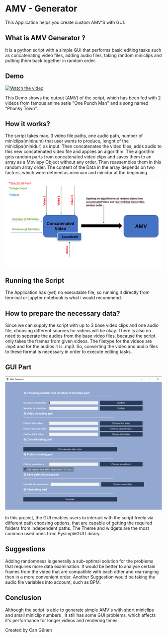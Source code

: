 # AMV - Generator

This Application helps you create custom AMV'S with GUI. 

## What is AMV Generator ?

It is a python script with a simple GUI that performs basic editing tasks such as concatenating video files, adding audio files, taking random miniclips and putting them back together in random order.



## Demo

[![Watch the video](https://i.imgflip.com/604ad4.jpg)](https://www.youtube.com/watch?v=TQ_skPev9s8)

This Demo shows the output (AMV) of the script, which has been fed  with 2 videos from famous anime serie "One Punch Man" and a song named "Phonky Town".


## How it works?

The script takes max. 3 video file paths, one audio path, number of miniclips(mininum) that user wants to produce, lenght of the miniclips(minidur) as input. Then concatenates the video files, adds audio to this new concatenated
video file and applies an algorithm. The algorithm gets random parts from concatenated video clips and saves them to an array as a Moviepy Object without any order. Then reassembles them in this random array order.  The content of the Data in the array depends on two factors, which were defined as mininum and minidur at the beginning.


![](ciz2.png)


## Running the Script

The Application has (yet) no executable file, so running it directly from terminal or jupyter notebook is what i would recommend. 


## How to prepare the necessary data?

Since we can supply the script with up to 3 base video clips and one audio file, choosing different sources for videos will be okay. There is also no need to seperate the audios from the base video files, because the script only takes the frames from given videos.
The filetype for the videos are .mp4 and for the audios it is .mp3. So, converting the video and audio files to these format is necessary in order to execute editing tasks.


## GUI Part


![](guiamv.png)

 In this project, the GUI enables users to interact with the script freely via different path choosing options, that are capable of getting the required folders from independent paths. The Theme and widgets are the most common used ones from PysimpleGUI Library.
 

## Suggestions

Adding randomness is generally a sub-optimal solution for the problems that requires more data examination. It would be better to analyse certain frames from the video that are compatible
with each other and rearranging then in a more convenient order. Another Suggestion would be taking the audio file variables into account, such as BPM.  



## Conclusion

Although the script is able to generate simple AMV's with short miniclips and small miniclip numbers , it still has some GUI problems, which affects it's performance for longer videos and rendering times.


Created by Can Günen
